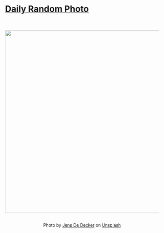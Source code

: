 # [Daily Random Photo](https://www.dailyrandomphoto.com/)

<div align="center">
  <br>
  <br>
  <a href="https://www.dailyrandomphoto.com/p/2022/2022-12-12/"><img src="https://images.unsplash.com/photo-1669732464953-33b492a5206f?crop=entropy&cs=tinysrgb&fit=max&fm=jpg&ixid=Mnw3NzUwOHwwfDF8cmFuZG9tfHx8fHx8fHx8MTY3MDgwNTMxNw&ixlib=rb-4.0.3&q=80&w=1080" width="600px"></a>
  <br>
  <br>
  <p class="has-text-grey">Photo by <a href="https://unsplash.com/@jensdedecker?utm_source=Daily%20Random%20Photo&amp;utm_medium=referral" target="_blank" rel="noopener noreferrer">Jens De Decker</a> on <a href="https://unsplash.com/photos/J8SMPhqbg8o?utm_source=Daily%20Random%20Photo&amp;utm_medium=referral" target="_blank" rel="noopener noreferrer">Unsplash</a></p>
</div>
